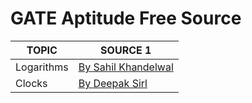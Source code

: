 # GATE Aptitude Free Source 

| __TOPIC__| __SOURCE 1__|
|---|---|
|Logarithms|<a href="https://youtu.be/rYYSVLmk8LA" target="_blank">By Sahil Khandelwal</a>|
| Clocks |<a href="https://youtu.be/9xnlcv9IC88" target="_blank">By Deepak Sirl</a> |
